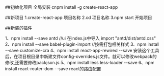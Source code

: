 ##初始化项目
全局安装 cnpm install -g create-react-app

##新项目
1.create-react-app 项目名称
2.cd 项目名称
3.npm start 开始项目


##新装的插件
<!-- antd插件 -->
1、npm install --save antd //ui
    在index.js中导入 import "antd/dist/antd.css"
2、npm install --save babel-plugin-import //按需打包相关样式
3、npm install --save customize-cra
4、npm install react-app-rewired --save 
    安装这个工具后，在项目根目录中新建文件config-overrides.js文件。就可以修改webpack的修改,还需要修改packjson.js
5、npm install less less-loader --save 
6、npm install react-router-dom --save react的路由配置


